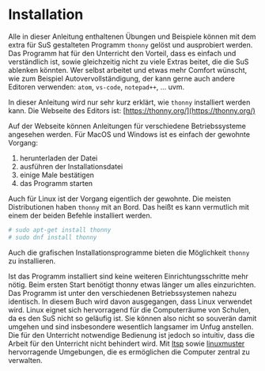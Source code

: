 # Installation

Alle in dieser Anleitung enthaltenen Übungen und Beispiele können mit dem extra für SuS gestalteten Programm `thonny` gelöst und ausprobiert werden. Das Programm hat für den Unterricht den Vorteil, dass es einfach und verständlich ist, sowie gleichzeitig nicht zu viele Extras beitet, die die SuS ablenken könnten. Wer selbst arbeitet und etwas mehr Comfort wünscht, wie zum Beispiel Autovervollständigung, der kann gerne auch andere Editoren verwenden: `atom`, `vs-code`, `notepad++`, ... uvm.

In dieser Anleitung wird nur sehr kurz erklärt, wie `thonny` installiert werden kann. Die Webseite des Editors ist: [https://thonny.org/](https://thonny.org/)

Auf der Webseite können Anleitungen für verschiedene Betriebssysteme angesehen werden. Für MacOS und Windows ist es einfach der gewohnte Vorgang:

  1. herunterladen der Datei
  2. ausführen der Installationsdatei
  3. einige Male bestätigen
  4. das Programm starten

Auch für Linux ist der Vorgang eigentlich der gewohnte. Die meisten Distributionen haben `thonny` mit an Bord. Das heißt es kann vermutlich mit einem der beiden Befehle installiert werden.

``` bash
# sudo apt-get install thonny
# sudo dnf install thonny
```

Auch die grafischen Installationsprogramme bieten die Möglichkeit `thonny` zu installieren.

Ist das Programm installiert sind keine weiteren Einrichtungsschritte mehr nötig. Beim ersten Start benötigt thonny etwas länger um alles einzurichten. Das Programm ist unter den verschiedenen Betriebssystemen nahezu identisch. In diesem Buch wird davon ausgegangen, dass Linux verwendet wird. Linux eignet sich hervorragend für die Computerräume von Schulen, da es den SuS nicht so geläufig ist. Sie können also nicht so souverän damit umgehen und sind insbesondere wesentlich langsamer im Unfug anstellen. Die für den Unterricht notwendige Bedienung ist jedoch so intuitiv, dass die Arbeit für den Unterricht nicht behindert wird. Mit [ltsp](https://ltsp.org/) sowie [linuxmuster](https://www.linuxmuster.net/) hervorragende Umgebungen, die es ermöglichen die Computer zentral zu verwalten.
